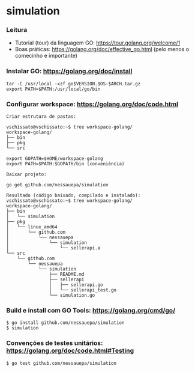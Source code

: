# simulation

### Leitura

* Tutorial (tour) da linguagem GO: https://tour.golang.org/welcome/1
* Boas práticas: https://golang.org/doc/effective_go.html (pelo menos o comecinho e importante)

### Instalar GO: https://golang.org/doc/install

	tar -C /usr/local -xzf go$VERSION.$OS-$ARCH.tar.gz
	export PATH=$PATH:/usr/local/go/bin

### Configurar workspace: https://golang.org/doc/code.html

	Criar estrutura de pastas:

	vschissato@vschissato:~$ tree workspace-golang/
	workspace-golang/
	├── bin
	├── pkg
	└── src

	export GOPATH=$HOME/workspace-golang
	export PATH=$PATH:$GOPATH/bin (conveniência)
	
	Baixar projeto:
	
	go get github.com/nessauepa/simulation
	
	Resultado (código baixado, compilado e instalado):
	vschissato@vschissato:~$ tree workspace-golang/
	workspace-golang/
	├── bin
	│   └── simulation
	├── pkg
	│   └── linux_amd64
	│       └── github.com
	│           └── nessauepa
	│               └── simulation
	│                   └── sellerapi.a
	└── src
	    └── github.com
	        └── nessauepa
	            └── simulation
	                ├── README.md
	                ├── sellerapi
	                │   ├── sellerapi.go
	                │   └── sellerapi_test.go
	                └── simulation.go

### Build e install com GO Tools: https://golang.org/cmd/go/

	$ go install github.com/nessauepa/simulation
	$ simulation

### Convenções de testes unitários: https://golang.org/doc/code.html#Testing

	$ go test github.com/nessauepa/simulation
